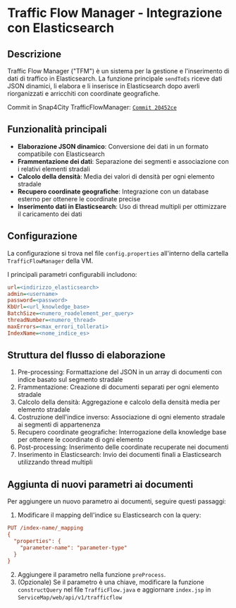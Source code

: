 # Traffic Flow Manager - Integrazione con Elasticsearch

## Descrizione
Traffic Flow Manager ("TFM") è un sistema per la gestione e l'inserimento di dati di traffico in Elasticsearch. La funzione principale `sendToEs` riceve dati JSON dinamici, li elabora e li inserisce in Elasticsearch dopo averli riorganizzati e arricchiti con coordinate geografiche.

Commit in Snap4City TrafficFlowManager: [`Commit 20452ce`](https://github.com/disit/snap4city/commit/20452cebae326c5ac386865255f617fdaa4a3c5f)


## Funzionalità principali
- **Elaborazione JSON dinamico**: Conversione dei dati in un formato compatibile con Elasticsearch
- **Frammentazione dei dati**: Separazione dei segmenti e associazione con i relativi elementi stradali
- **Calcolo della densità**: Media dei valori di densità per ogni elemento stradale
- **Recupero coordinate geografiche**: Integrazione con un database esterno per ottenere le coordinate precise
- **Inserimento dati in Elasticsearch**: Uso di thread multipli per ottimizzare il caricamento dei dati

## Configurazione
La configurazione si trova nel file `config.properties` all'interno della cartella `TrafficFlowManager` della VM.

I principali parametri configurabili includono:

```ini
url=<indirizzo_elasticsearch>
admin=<username>
password=<password>
KbUrl=<url_knowledge_base>
BatchSize=<numero_roadelement_per_query>
threadNumber=<numero_thread>
maxErrors=<max_errori_tollerati>
IndexName=<nome_indice_es>
```

## Struttura del flusso di elaborazione
1) Pre-processing: Formattazione del JSON in un array di documenti con indice basato sul segmento stradale
2) Frammentazione: Creazione di documenti separati per ogni elemento stradale
3) Calcolo della densità: Aggregazione e calcolo della densità media per elemento stradale
4) Costruzione dell'indice inverso: Associazione di ogni elemento stradale ai segmenti di appartenenza
5) Recupero coordinate geografiche: Interrogazione della knowledge base per ottenere le coordinate di ogni elemento
6) Post-processing: Inserimento delle coordinate recuperate nei documenti
7) Inserimento in Elasticsearch: Invio dei documenti finali a Elasticsearch utilizzando thread multipli

## Aggiunta di nuovi parametri ai documenti
Per aggiungere un nuovo parametro ai documenti, seguire questi passaggi:

1) Modificare il mapping dell'indice su Elasticsearch con la query:
  ``` ini
  PUT /index-name/_mapping
  {
    "properties": {
      "parameter-name": "parameter-type"
    }
  }
  ```
2) Aggiungere il parametro nella funzione `preProcess`.
3) (Opzionale) Se il parametro è una chiave, modificare la funzione `constructQuery` nel file `TrafficFlow.java` e aggiornare `index.jsp` in `ServiceMap/web/api/v1/trafficflow`

